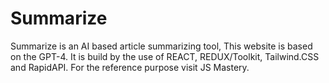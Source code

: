 # Summarize
Summarize is an AI based article summarizing tool, This website is based on the GPT-4. It is build by the use of REACT, REDUX/Toolkit, Tailwind.CSS and RapidAPI. For the reference purpose visit JS Mastery.
